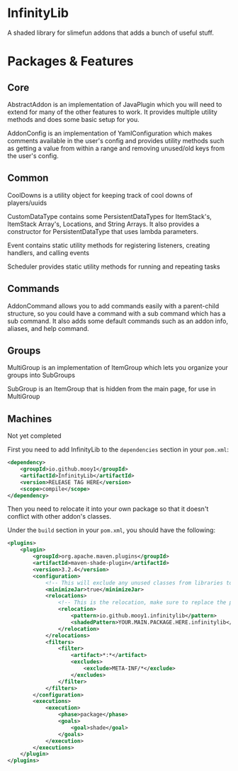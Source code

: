 # InfinityLib
A shaded library for slimefun addons that adds a bunch of useful stuff.

# Packages & Features

## Core
AbstractAddon is an implementation of JavaPlugin
which you will need to extend for many of the other features to work.
It provides multiple utility methods and does some basic setup for you.

AddonConfig is an implementation of YamlConfiguration
which makes comments available in the user's config
and provides utility methods such as getting a value from within a range
and removing unused/old keys from the user's config.

## Common
CoolDowns is a utility object for keeping track of cool downs of players/uuids

CustomDataType contains some PersistentDataTypes for
ItemStack's, ItemStack Array's, Locations, and String Arrays.
It also provides a constructor for PersistentDataType that uses lambda parameters.

Event contains static utility methods for registering listeners, creating handlers, and calling events

Scheduler provides static utility methods for running and repeating tasks

## Commands
AddonCommand allows you to add commands easily with a parent-child structure,
so you could have a command with a sub command which has a sub command.
It also adds some default commands such as an addon info, aliases, and help command.

## Groups
MultiGroup is an implementation of ItemGroup which lets you organize your groups into SubGroups

SubGroup is an ItemGroup that is hidden from the main page, for use in MultiGroup

## Machines
Not yet completed

First you need to add InfinityLib to the `dependencies` section in your `pom.xml`:

```xml
<dependency>
    <groupId>io.github.mooy1</groupId>
    <artifactId>InfinityLib</artifactId>
    <version>RELEASE TAG HERE</version>
    <scope>compile</scope>
</dependency>
```

Then you need to relocate it into your own package so that it doesn't conflict with other addon's classes.

Under the `build` section in your `pom.xml`, you should have the following:

```xml
<plugins>
    <plugin>
        <groupId>org.apache.maven.plugins</groupId>
        <artifactId>maven-shade-plugin</artifactId>
        <version>3.2.4</version>
        <configuration>
            <!-- This will exclude any unused classes from libraries to reduce file size -->
            <minimizeJar>true</minimizeJar>
            <relocations>
                <!-- This is the relocation, make sure to replace the package name -->
                <relocation>
                    <pattern>io.github.mooy1.infinitylib</pattern>
                    <shadedPattern>YOUR.MAIN.PACKAGE.HERE.infinitylib</shadedPattern>
                </relocation>
            </relocations>
            <filters>
                <filter>
                    <artifact>*:*</artifact>
                    <excludes>
                        <exclude>META-INF/*</exclude>
                    </excludes>
                </filter>
            </filters>
        </configuration>
        <executions>
            <execution>
                <phase>package</phase>
                <goals>
                    <goal>shade</goal>
                </goals>
            </execution>
        </executions>
    </plugin>
</plugins>
```